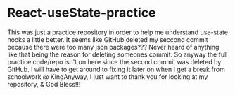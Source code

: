 # React-useState-practice
This was just a practice repository in order to help me understand use-state hooks a little better. It seems like GitHub deleted my seccond commit 
because there were too many json packages??? Never heard of anything like that being the reason for deleting someones commit. So anyway the full practice code/repo 
isn't on here since the second commit was deleted by GitHub. I will have to get around to fixing it later on when I get a break from schoolwork @ KingAnyway, I just want to thank you for looking at my repository, & God Bless!!!
